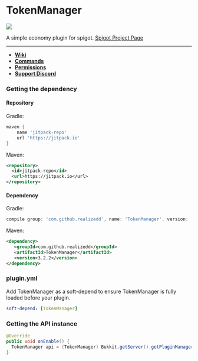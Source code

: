 <h1>TokenManager</h1> 

[![](https://jitpack.io/v/Realizedd/TokenManager.svg)](https://jitpack.io/#Realizedd/TokenManager)

A simple economy plugin for spigot. <a href="https://www.spigotmc.org/resources/tokenmanager.8610/">Spigot Project Page</a>

---

* **[Wiki](https://github.com/Realizedd/TokenManager/wiki)**
* **[Commands](https://github.com/Realizedd/TokenManager/wiki/commands)**
* **[Permissions](https://github.com/Realizedd/TokenManager/wiki/permissions)**
* **[Support Discord](https://discord.gg/U3Yyu6G)**


### Getting the dependency

#### Repository
Gradle:
```groovy
maven {
    name 'jitpack-repo'
    url 'https://jitpack.io'
}
```

Maven:
```xml
<repository>
  <id>jitpack-repo</id>
  <url>https://jitpack.io</url>
</repository>
```

#### Dependency
Gradle:
```groovy
compile group: 'com.github.realizedd', name: 'TokenManager', version: '3.2.2'
```  

Maven:
```xml
<dependency>
   <groupId>com.github.realizedd</groupId>
   <artifactId>TokenManager</artifactId>
   <version>3.2.2</version>
</dependency>
```

### plugin.yml
Add TokenManager as a soft-depend to ensure TokenManager is fully loaded before your plugin.
```yaml
soft-depend: [TokenManager]
```

### Getting the API instance

```java
@Override
public void onEnable() {
  TokenManager api = (TokenManager) Bukkit.getServer().getPluginManager().getPlugin("TokenManager");
}
```
